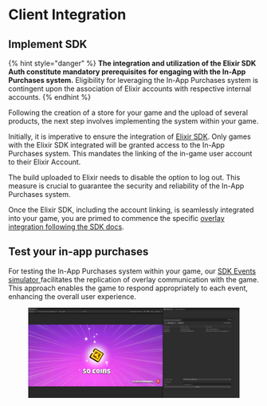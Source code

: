 # Client Integration

## Implement SDK

{% hint style="danger" %}
**The integration and utilization of the Elixir SDK Auth constitute mandatory prerequisites for engaging with the In-App Purchases system.** Eligibility for leveraging the In-App Purchases system is contingent upon the association of Elixir accounts with respective internal accounts.
{% endhint %}

Following the creation of a store for your game and the upload of several products, the next step involves implementing the system within your game.

Initially, it is imperative to ensure the integration of [Elixir SDK](../../../sdk/unity/authentication/). Only games with the Elixir SDK integrated will be granted access to the In-App Purchases system. This mandates the linking of the in-game user account to their Elixir Account.&#x20;

The build uploaded to Elixir needs to disable the option to log out. This measure is crucial to guarantee the security and reliability of the In-App Purchases system.

Once the Elixir SDK, including the account linking, is seamlessly integrated into your game, you are primed to commence the specific [overlay integration following the SDK docs](../../../sdk/unity/elixir-overlay.md#overlay-actions).

## Test your in-app purchases

For testing the In-App Purchases system within your game, our [SDK Events simulator ](../../../sdk/unity/elixir-overlay.md#event-simulator)facilitates the replication of overlay communication with the game. This approach enables the game to respond appropriately to each event, enhancing the overall user experience.

<figure><img src="../../../.gitbook/assets/image.png" alt=""><figcaption></figcaption></figure>
